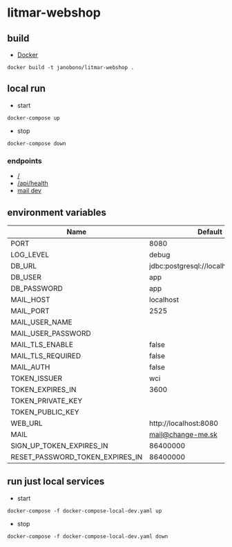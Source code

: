 # litmar-webshop

## build

- [Docker](https://docs.docker.com/get-docker/)

```shell
docker build -t janobono/litmar-webshop .
```

## local run

- start

```shell
docker-compose up
```

- stop

```shell
docker-compose down
```

### endpoints

- [/](http://localhost:8080)
- [/api/health](http://localhost:8080/api/health)
- [mail dev](http://localhost:8081)

## environment variables

| Name                            | Default                              |
|---------------------------------|--------------------------------------|
| PORT                            | 8080                                 |
| LOG_LEVEL                       | debug                                |
| DB_URL                          | jdbc:postgresql://localhost:5432/app |
| DB_USER                         | app                                  |
| DB_PASSWORD                     | app                                  |
| MAIL_HOST                       | localhost                            |
| MAIL_PORT                       | 2525                                 |
| MAIL_USER_NAME                  |                                      |
| MAIL_USER_PASSWORD              |                                      |
| MAIL_TLS_ENABLE                 | false                                |
| MAIL_TLS_REQUIRED               | false                                |
| MAIL_AUTH                       | false                                |
| TOKEN_ISSUER                    | wci                                  |
| TOKEN_EXPIRES_IN                | 3600                                 |
| TOKEN_PRIVATE_KEY               |                                      |
| TOKEN_PUBLIC_KEY                |                                      |
| WEB_URL                         | http://localhost:8080                |
| MAIL                            | mail@change-me.sk                    |
| SIGN_UP_TOKEN_EXPIRES_IN        | 86400000                             |
| RESET_PASSWORD_TOKEN_EXPIRES_IN | 86400000                             |

## run just local services

- start

```shell
docker-compose -f docker-compose-local-dev.yaml up
```

- stop

```shell
docker-compose -f docker-compose-local-dev.yaml down
```
